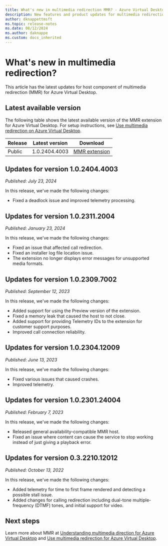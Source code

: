 ```yaml
---
title: What's new in multimedia redirection MMR? - Azure Virtual Desktop
description: New features and product updates for multimedia redirection for Azure Virtual Desktop.
author: dknappettmsft
ms.topic: release-notes
ms.date: 08/12/2024
ms.author: daknappe
ms.custom: docs_inherited
---
```


# What's new in multimedia redirection?

This article has the latest updates for host component of multimedia redirection (MMR) for Azure Virtual Desktop.

## Latest available version

The following table shows the latest available version of the MMR extension for Azure Virtual Desktop. For setup instructions, see [Use multimedia redirection on Azure Virtual Desktop](multimedia-redirection.md).

| Release | Latest version | Download |
|---------|----------------|----------|
| Public | 1.0.2404.4003 | [MMR extension](https://aka.ms/avdmmr/msi) |

## Updates for version 1.0.2404.4003

*Published: July 23, 2024*

In this release, we've made the following changes:

- Fixed a deadlock issue and improved telemetry processing.

## Updates for version 1.0.2311.2004

*Published: January 23, 2024*

In this release, we've made the following changes:

- Fixed an issue that affected call redirection.
- Fixed an installer log file location issue.
- The extension no longer displays error messages for unsupported media formats.

## Updates for version 1.0.2309.7002

*Published: September 12, 2023*

In this release, we've made the following changes:

- Added support for using the Preview version of the extension.
- Fixed a memory leak that caused the host to not close.
- Added support for providing Telemetry IDs to the extension for customer support purposes.
- Improved call connection reliability.

## Updates for version 1.0.2304.12009 

*Published: June 13, 2023*

In this release, we've made the following changes: 

- Fixed various issues that caused crashes. 
- Improved telemetry.

## Updates for version 1.0.2301.24004

*Published: February 7, 2023*

In this release, we've made the following changes:

- Released general availability-compatible MMR host.
- Fixed an issue where content can cause the service to stop working instead of just giving a playback error.

## Updates for version 0.3.2210.12012

*Published: October 13, 2022*

In this release, we've made the following changes:

- Added telemetry for time to first frame rendered and detecting a possible stall issue.
- Added changes for calling redirection including dual-tone multiple-frequency (DTMF) tones, and initial support for video. 

## Next steps

Learn more about MMR at [Understanding multimedia direction for Azure Virtual Desktop](multimedia-redirection-intro.md) and [Use multimedia redirection for Azure Virtual Desktop](multimedia-redirection.md).
